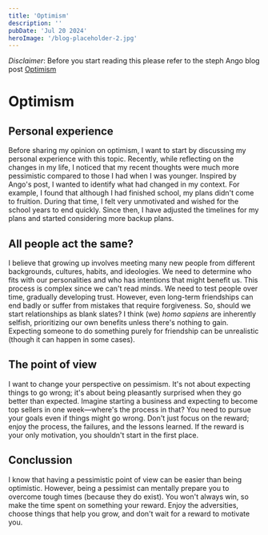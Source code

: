 ```yaml
---
title: 'Optimism'
description: ''
pubDate: 'Jul 20 2024'
heroImage: '/blog-placeholder-2.jpg'
---
```


_Disclaimer_: Before you start reading this please refer to the steph Ango blog
post [Optimism](https://stephango.com/optimism)


# Optimism
## Personal experience
Before sharing my opinion on optimism, I want to start by discussing my personal experience with this topic. Recently, while reflecting on the changes in my life, I noticed that my recent thoughts were much more pessimistic compared to those I had when I was younger. Inspired by Ango's post, I wanted to identify what had changed in my context. For example, I found that although I had finished school, my plans didn't come to fruition. During that time, I felt very unmotivated and wished for the school years to end quickly. Since then, I have adjusted the timelines for my plans and started considering more backup plans.

## All people act the same?
I believe that growing up involves meeting many new people from different backgrounds, cultures, habits, and ideologies. We need to determine who fits with our personalities and who has intentions that might benefit us. This process is complex since we can't read minds. We need to test people over time, gradually developing trust. However, even long-term friendships can end badly or suffer from mistakes that require forgiveness. So, should we start relationships as blank slates? I think (we) _homo sapiens_ are inherently selfish, prioritizing our own benefits unless there's nothing to gain. Expecting someone to do something purely for friendship can be unrealistic (though it can happen in some cases).

## The point of view
I want to change your perspective on pessimism. It's not about expecting things to go wrong; it's about being pleasantly surprised when they go better than expected. Imagine starting a business and expecting to become top sellers in one week—where's the process in that? You need to pursue your goals even if things might go wrong. Don't just focus on the reward; enjoy the process, the failures, and the lessons learned. If the reward is your only motivation, you shouldn't start in the first place.

## Conclussion
I know that having a pessimistic point of view can be easier than being optimistic. However, being a pessimist can mentally prepare you to overcome tough times (because they do exist). You won't always win, so make the time spent on something your reward. Enjoy the adversities, choose things that help you grow, and don't wait for a reward to motivate you.
